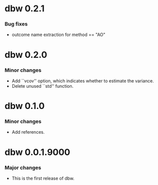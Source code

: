 # dbw 0.2.1
### Bug fixes
* outcome name extraction for method == "AO"

# dbw 0.2.0
### Minor changes
* Add ``vcov'' option, which indicates whether to estimate the variance.
* Delete unused ``std'' function.

# dbw 0.1.0
### Minor changes
* Add references.

# dbw 0.0.1.9000
### Major changes
* This is the first release of dbw.
